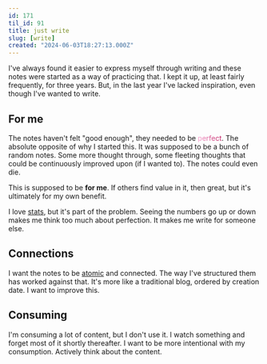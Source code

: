 ```yaml
---
id: 171
til_id: 91
title: just write
slug: [write]
created: "2024-06-03T18:27:13.000Z"
---
```


I've always found it easier to express myself through writing and these notes were started as a way of practicing that. I kept it up, at least fairly frequently, for three years. But, in the last year I've lacked inspiration, even though I've wanted to write.

## For me

The notes haven't felt "good enough", they needed to be <span style=" background: linear-gradient(to right, #f9a8d4, #be185d);-webkit-background-clip: text; -webkit-text-fill-color: transparent;">perfect</span>. The absolute opposite of why I started this. It was supposed to be a bunch of random notes. Some more thought through, some fleeting thoughts that could be continuously improved upon (if I wanted to). The notes could even die.

This is supposed to be **for me**. If others find value in it, then great, but it's ultimately for my own benefit.

I love [stats](/stats), but it's part of the problem. Seeing the numbers go up or down makes me think too much about perfection. It makes me write for someone else.

## Connections

I want the notes to be [atomic](/notes#create-atomic-notes) and connected. The way I've structured them has worked against that. It's more like a traditional blog, ordered by creation date. I want to improve this.

## Consuming

I'm consuming a lot of content, but I don't use it. I watch something and forget most of it shortly thereafter. I want to be more intentional with my consumption. Actively think about the content.
